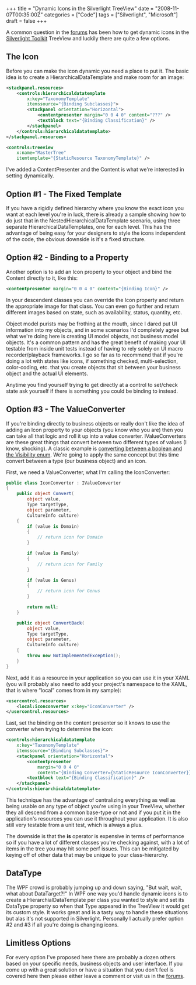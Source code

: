 +++
title = "Dynamic Icons in the Silverlight TreeView"
date = "2008-11-07T00:35:00Z"
categories = ["Code"]
tags = ["Silverlight", "Microsoft"]
draft = false
+++

A common question in the [forums](http://silverlight.net/forums/35.aspx) has been how to get dynamic icons in the [Silverlight Toolkit](http://www.codeplex.com/Silverlight) TreeView and luckily there are quite a few options.

## The Icon

Before you can make the icon dynamic you need a place to put it. The basic idea is to create a HierarchicalDataTemplate and make room for an image:

```xml
<stackpanel.resources>
    <controls:hierarchicaldatatemplate
        x:key="TaxonomyTemplate"
        itemssource="{Binding Subclasses}">
        <stackpanel orientation="Horizontal">
            <contentpresenter margin="0 0 4 0" content="???" />
            <textblock text="{Binding Classification}" />
        </stackpanel>
    </controls:hierarchicaldatatemplate>
</stackpanel.resources>

<controls:treeview
    x:name="MasterTree"
    itemtemplate="{StaticResource TaxonomyTemplate}" />
```

I've added a ContentPresenter and the Content is what we're interested in setting dynamically.

## Option #1 - The Fixed Template

If you have a rigidly defined hierarchy where you know the exact icon you want at each level you're in luck, there is already a sample showing how to do just that in the NestedHierarchicalDataTemplate scenario, using three separate HierarchicalDataTemplates, one for each level. This has the advantage of being easy for your designers to style the icons independent of the code, the obvious downside is it's a fixed structure.

## Option #2 - Binding to a Property

Another option is to add an Icon property to your object and bind the Content directly to it, like this:

```xml
<contentpresenter margin="0 0 4 0" content="{Binding Icon}" />
```

In your descendent classes you can override the Icon property and return the appropriate image for that class. You can even go further and return different images based on state, such as availability, status, quantity, etc. 

Object model purists may be frothing at the mouth, since I dared put UI information into my objects, and in some scenarios I'd completely agree but what we're doing here is creating UI model objects, not business model objects. It's a common pattern and has the great benefit of making your UI testable from inside unit tests instead of having to rely solely on UI macro recorder/playback frameworks. I go so far as to recommend that if you're doing a lot with states like icons, if something checked, multi-selection, color-coding, etc. that you create objects that sit between your business object and the actual UI elements.

Anytime you find yourself trying to get directly at a control to set/check state ask yourself if there is something you could be binding to instead.

## Option #3 - The ValueConverter

If you're binding directly to business objects or really don't like the idea of adding an Icon property to your objects (you know who you are) then you can take all that logic and roll it up into a value converter. IValueConverters are these great things that convert between two different types of values (I know, shocking). A classic example is [converting between a boolean and the Visibility enum](http://www.jeff.wilcox.name/2008/07/13/visibility-type-converter/). We're going to apply the same concept but this time convert between a type (our business object) and an icon.

First, we need a ValueConverter, what I'm calling the IconConverter:

```csharp
public class IconConverter : IValueConverter
{
    public object Convert(
        object value,
        Type targetType,
        object parameter,
        CultureInfo culture)
    {
        if (value is Domain)
        {
            // return icon for Domain
        }

        if (value is Family)
        {
            // return icon for Family
        }

        if (value is Genus)
        {
            // return icon for Genus
        }

        return null;
    }

    public object ConvertBack(
        object value,
        Type targetType,
        object parameter,
        CultureInfo culture)
    {
        throw new NotImplementedException();
    }
}
```

Next, add it as a resource in your application so you can use it in your XAML (you will probably also need to add your project's namespace to the XAML, that is where &ldquo;local&rdquo; comes from in my sample):

```xml
<usercontrol.resources>
    <local:iconconverter x:key="IconConverter" />
</usercontrol.resources>
```

Last, set the binding on the content presenter so it knows to use the converter when trying to determine the icon:

```xml
<controls:hierarchicaldatatemplate
    x:key="TaxonomyTemplate"
    itemssource="{Binding Subclasses}">
    <stackpanel orientation="Horizontal">
        <contentpresenter
            margin="0 0 4 0"
            content="{Binding Converter={StaticResource IconConverter}}" />
        <textblock text="{Binding Classification}" />
    </stackpanel>
</controls:hierarchicaldatatemplate>
```

This technique has the advantage of centralizing everything as well as being usable on any type of object you're using in your TreeView, whether they all descend from a common base-type or not and if you put it in the application's resources you can use it throughout your application. It is also still very testable from a unit test, which is always a plus.

The downside is that the **is** operator is expensive in terms of performance so if you have a lot of different classes you're checking against, with a lot of items in the tree you may hit some perf issues. This can be mitigated by keying off of other data that may be unique to your class-hierarchy.

## DataType

The WPF crowd is probably jumping up and down saying, "But wait, wait, what about DataTarget?!" In WPF one way you'd handle dynamic icons is to create a HierarchialDataTemplate per class you wanted to style and set its DataType property so when that Type appeared in the TreeView it would get its custom style. It works great and is a tasty way to handle these situations but alas it's not supported in Silverlight. Personally I actually prefer option #2 and #3 if all you're doing is changing icons.

## Limitless Options

For every option I've proposed here there are probably a dozen others based on your specific needs, business objects and user interface. If you come up with a great solution or have a situation that you don't feel is covered here then please either leave a comment or visit us in the [forums](http://silverlight.net/forums/35.aspx).